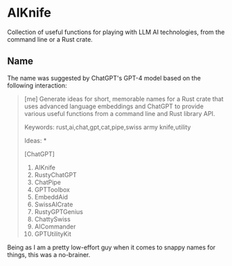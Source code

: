 # AIKnife

Collection of useful functions for playing with LLM AI technologies, from the command line or a Rust crate.

## Name

The name was suggested by ChatGPT's GPT-4 model based on the following interaction:

> [me] 
> Generate ideas for short, memorable names for a Rust crate that uses advanced language embeddings and ChatGPT to provide various useful functions from a command line and Rust library API.
>
>Keywords: rust,ai,chat,gpt,cat,pipe,swiss army knife,utility
> 
> Ideas:
> * 
>
> [ChatGPT] 
> 1. AIKnife
> 1. RustyChatGPT
> 1. ChatPipe
> 1. GPTToolbox
> 1. EmbeddAid
> 1. SwissAICrate
> 1. RustyGPTGenius
> 1. ChattySwiss
> 1. AICommander
> 1. GPTUtilityKit

Being as I am a pretty low-effort guy when it comes to snappy names for things, this was a no-brainer.

